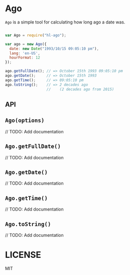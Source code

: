 Ago
===

`Ago` is a simple tool for calculating how long ago a date was.

```js

var Ago = require("hl-ago");

var ago = new Ago({
  date: new Date("1993/10/15 09:05:10 pm"),
  lang: 'en-US',
  hourFormat: 12
});

ago.getFullDate(); // => October 15th 1993 09:05:10 pm
ago.getDate();     // => October 15th 1993
ago.getTime();     // => 09:05:10 pm
ago.toString();    // => 2 decades ago
                   //    (2 decades ago from 2015)

```

API
---

`Ago(options)`
--------------

// TODO: Add documentation

`Ago.getFullDate()`
-------------------

// TODO: Add documentation

`Ago.getDate()`
---------------

// TODO: Add documentation

`Ago.getTime()`
---------------

// TODO: Add documentation

`Ago.toString()`
----------------

// TODO: Add documentation


LICENSE
=======
MIT
